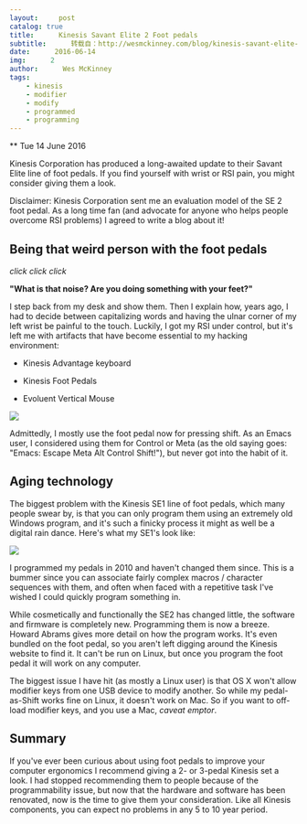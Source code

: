 ```yaml
---
layout:     post
catalog: true
title:      Kinesis Savant Elite 2 Foot pedals
subtitle:      转载自：http://wesmckinney.com/blog/kinesis-savant-elite-2/
date:      2016-06-14
img:      2
author:      Wes McKinney
tags:
    - kinesis
    - modifier
    - modify
    - programmed
    - programming
---
```






** Tue 14 June 2016

 

Kinesis Corporation has produced a long-awaited update to their Savant
Elite line of foot pedals. If you find yourself with wrist or RSI pain, you
might consider giving them a look.

> 
Disclaimer: Kinesis Corporation sent me an evaluation model of the SE 2 foot
 pedal. As a long time fan (and advocate for anyone who helps people overcome
 RSI problems) I agreed to write a blog about it!


## Being that weird person with the foot pedals

*click* *click* *click*

**"What is that noise? Are you doing something with your feet?"**

I step back from my desk and show them. Then I explain how, years ago, I had to
decide between capitalizing words and having the ulnar corner of my left wrist
be painful to the touch. Luckily, I got my RSI under control, but it's left me
with artifacts that have become essential to my hacking environment:

- Kinesis Advantage keyboard

- Kinesis Foot Pedals

- Evoluent Vertical Mouse



![](http://wesmckinney.com/images/kinesis_savant_elite_2.JPG)



Admittedly, I mostly use the foot pedal now for pressing shift. As an Emacs
user, I considered using them for Control or Meta (as the old saying goes:
"Emacs: Escape Meta Alt Control Shift!"), but never got into the habit of it.

## Aging technology

The biggest problem with the Kinesis SE1 line of foot pedals, which many people
swear by, is that you can only program them using an extremely old Windows
program, and it's such a finicky process it might as well be a digital rain
dance. Here's what my SE1's look like:


![](http://wesmckinney.com/images/kinesis_savant_elite_1.JPG)



I programmed my pedals in 2010 and haven't changed them since. This is a bummer
since you can associate fairly complex macros / character sequences with them,
and often when faced with a repetitive task I've wished I could quickly program
something in.

While cosmetically and functionally the SE2 has changed little, the software
and firmware is completely new. Programming them is now a breeze. Howard
Abrams gives more detail on how the program works. It's even bundled on the
foot pedal, so you aren't left digging around the Kinesis website to find
it. It can't be run on Linux, but once you program the foot pedal it will work
on any computer.

The biggest issue I have hit (as mostly a Linux user) is that OS X won't allow
modifier keys from one USB device to modify another. So while my pedal-as-Shift
works fine on Linux, it doesn't work on Mac. So if you want to off-load
modifier keys, and you use a Mac, *caveat emptor*.

## Summary

If you've ever been curious about using foot pedals to improve your computer
ergonomics I recommend giving a 2- or 3-pedal Kinesis set a look. I had stopped
recommending them to people because of the programmability issue, but now that
the hardware and software has been renovated, now is the time to give them your
consideration. Like all Kinesis components, you can expect no problems in any 5
to 10 year period.
